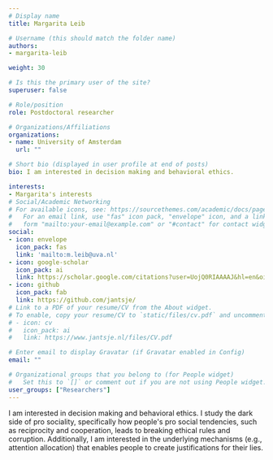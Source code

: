 ```yaml
---
# Display name
title: Margarita Leib

# Username (this should match the folder name)
authors:
- margarita-leib

weight: 30

# Is this the primary user of the site?
superuser: false

# Role/position
role: Postdoctoral researcher

# Organizations/Affiliations
organizations:
- name: University of Amsterdam
  url: ""

# Short bio (displayed in user profile at end of posts)
bio: I am interested in decision making and behavioral ethics.

interests:
- Margarita's interests
# Social/Academic Networking
# For available icons, see: https://sourcethemes.com/academic/docs/page-builder/#icons
#   For an email link, use "fas" icon pack, "envelope" icon, and a link in the
#   form "mailto:your-email@example.com" or "#contact" for contact widget.
social:
- icon: envelope
  icon_pack: fas
  link: 'mailto:m.leib@uva.nl'
- icon: google-scholar
  icon_pack: ai
  link: https://scholar.google.com/citations?user=UojQ0RIAAAAJ&hl=en&oi=sra
- icon: github
  icon_pack: fab
  link: https://github.com/jantsje/
# Link to a PDF of your resume/CV from the About widget.
# To enable, copy your resume/CV to `static/files/cv.pdf` and uncomment the lines below.
# - icon: cv
#   icon_pack: ai
#   link: https://www.jantsje.nl/files/CV.pdf

# Enter email to display Gravatar (if Gravatar enabled in Config)
email: ""

# Organizational groups that you belong to (for People widget)
#   Set this to `[]` or comment out if you are not using People widget.
user_groups: ["Researchers"]
---
```


I am interested in decision making and behavioral ethics. I study the dark side of pro sociality, specifically how people's pro social tendencies, such as reciprocity and cooperation, leads to breaking ethical rules and corruption. Additionally, I am interested in the underlying mechanisms (e.g., attention allocation) that enables people to create justifications for their lies.

